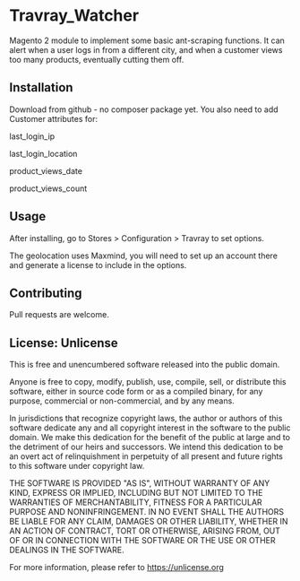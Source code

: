 # Travray_Watcher

Magento 2 module to implement some basic ant-scraping functions. It can alert when a user logs in from a different city, and when a customer views too many products, eventually cutting them off.

## Installation

Download from github - no composer package yet. You also need to add Customer attributes for:

last_login_ip

last_login_location

product_views_date

product_views_count

## Usage

After installing, go to Stores > Configuration > Travray to set options. 

The geolocation uses Maxmind, you will need to set up an account there and generate a license to include in the options.

## Contributing
Pull requests are welcome. 

## License: Unlicense

This is free and unencumbered software released into the public domain.

Anyone is free to copy, modify, publish, use, compile, sell, or
distribute this software, either in source code form or as a compiled
binary, for any purpose, commercial or non-commercial, and by any
means.

In jurisdictions that recognize copyright laws, the author or authors
of this software dedicate any and all copyright interest in the
software to the public domain. We make this dedication for the benefit
of the public at large and to the detriment of our heirs and
successors. We intend this dedication to be an overt act of
relinquishment in perpetuity of all present and future rights to this
software under copyright law.

THE SOFTWARE IS PROVIDED "AS IS", WITHOUT WARRANTY OF ANY KIND,
EXPRESS OR IMPLIED, INCLUDING BUT NOT LIMITED TO THE WARRANTIES OF
MERCHANTABILITY, FITNESS FOR A PARTICULAR PURPOSE AND NONINFRINGEMENT.
IN NO EVENT SHALL THE AUTHORS BE LIABLE FOR ANY CLAIM, DAMAGES OR
OTHER LIABILITY, WHETHER IN AN ACTION OF CONTRACT, TORT OR OTHERWISE,
ARISING FROM, OUT OF OR IN CONNECTION WITH THE SOFTWARE OR THE USE OR
OTHER DEALINGS IN THE SOFTWARE.

For more information, please refer to <https://unlicense.org>